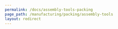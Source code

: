 ```yaml
---
permalink: /docs/assembly-tools-packing
page_path: /manufacturing/packing/assembly-tools
layout: redirect
---
```


